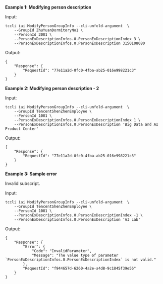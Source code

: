 **Example 1: Modifying person description**



Input: 

```
tccli iai ModifyPersonGroupInfo --cli-unfold-argument  \
    --GroupId ZhuYuanDormitoryNo1 \
    --PersonId 2001 \
    --PersonExDescriptionInfos.0.PersonExDescriptionIndex 3 \
    --PersonExDescriptionInfos.0.PersonExDescription 3150108080
```

Output: 
```
{
    "Response": {
        "RequestId": "77e11a2d-0fc0-4fba-ab25-016e998221c3"
    }
}
```

**Example 2: Modifying person description - 2**



Input: 

```
tccli iai ModifyPersonGroupInfo --cli-unfold-argument  \
    --GroupId TencentShenZhenEmployee \
    --PersonId 1001 \
    --PersonExDescriptionInfos.0.PersonExDescriptionIndex 1 \
    --PersonExDescriptionInfos.0.PersonExDescription 'Big Data and AI Product Center'
```

Output: 
```
{
    "Response": {
        "RequestId": "77e11a2d-0fc0-4fba-ab25-016e998221c3"
    }
}
```

**Example 3: Sample error**

Invalid subscript.

Input: 

```
tccli iai ModifyPersonGroupInfo --cli-unfold-argument  \
    --GroupId TencentShenZhenEmployee \
    --PersonId 1001 \
    --PersonExDescriptionInfos.0.PersonExDescriptionIndex -1 \
    --PersonExDescriptionInfos.0.PersonExDescription 'AI Lab'
```

Output: 
```
{
    "Response": {
        "Error": {
            "Code": "InvalidParameter",
            "Message": "The value type of parameter `PersonExDescriptionInfos.0.PersonExDescriptionIndex` is not valid."
        },
        "RequestId": "f944657d-6260-4a2e-a4d8-9c1845f39e56"
    }
}
```

